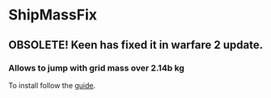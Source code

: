 # ShipMassFix

## OBSOLETE! Keen has fixed it in warfare 2 update.

### Allows to jump with grid mass over 2.14b kg

To install follow the [guide](https://github.com/rtdian/ShipMassFix/tree/main/InstallationGuide.md).
